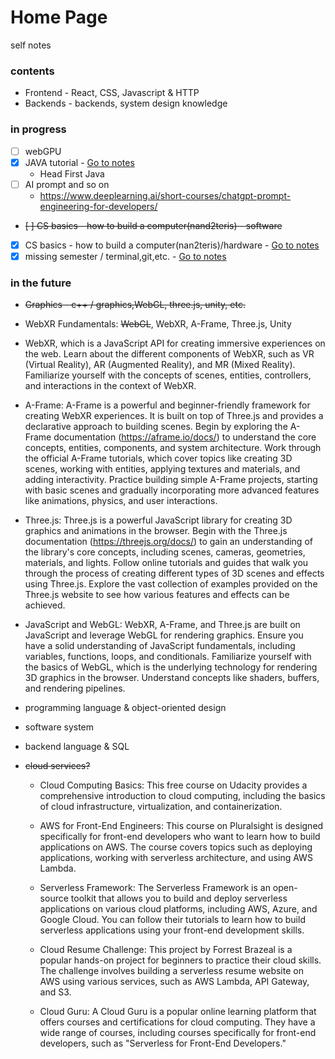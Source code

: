# Home Page
self notes
### contents
- Frontend - React, CSS, Javascript & HTTP
- Backends - backends, system design knowledge

### in progress
- [ ] webGPU
- [x] JAVA tutorial - <a href="./#/backend/java">Go to notes</a>
    - Head First Java
- [ ] AI prompt and so on 
    - https://www.deeplearning.ai/short-courses/chatgpt-prompt-engineering-for-developers/
- ~~[ ] CS basics - how to build a computer(nand2teris) - software~~
- [x] CS basics - how to build a computer(nan2teris)/hardware - <a href="./#/studynotes/nand2tetris">Go to notes</a>
- [x] missing semester / terminal,git,etc. - <a href="/#/studynotes/MIT_Missing">Go to notes</a>

### in the future
-  ~~Graphics - c++ / graphics,WebGL, three.js, unity, etc.~~
-  WebXR Fundamentals:
~~WebGL~~, WebXR, A-Frame, Three.js, Unity
- WebXR, which is a JavaScript API for creating immersive experiences on the web.
Learn about the different components of WebXR, such as VR (Virtual Reality), AR (Augmented Reality), and MR (Mixed Reality).
Familiarize yourself with the concepts of scenes, entities, controllers, and interactions in the context of WebXR.
-  A-Frame:
A-Frame is a powerful and beginner-friendly framework for creating WebXR experiences. It is built on top of Three.js and provides a declarative approach to building scenes.
Begin by exploring the A-Frame documentation (https://aframe.io/docs/) to understand the core concepts, entities, components, and system architecture.
Work through the official A-Frame tutorials, which cover topics like creating 3D scenes, working with entities, applying textures and materials, and adding interactivity.
Practice building simple A-Frame projects, starting with basic scenes and gradually incorporating more advanced features like animations, physics, and user interactions.
-  Three.js:
Three.js is a powerful JavaScript library for creating 3D graphics and animations in the browser.
Begin with the Three.js documentation (https://threejs.org/docs/) to gain an understanding of the library's core concepts, including scenes, cameras, geometries, materials, and lights.
Follow online tutorials and guides that walk you through the process of creating different types of 3D scenes and effects using Three.js.
Explore the vast collection of examples provided on the Three.js website to see how various features and effects can be achieved.
-  JavaScript and WebGL:
WebXR, A-Frame, and Three.js are built on JavaScript and leverage WebGL for rendering graphics.
Ensure you have a solid understanding of JavaScript fundamentals, including variables, functions, loops, and conditionals.
Familiarize yourself with the basics of WebGL, which is the underlying technology for rendering 3D graphics in the browser. Understand concepts like shaders, buffers, and rendering pipelines.

-  programming language & object-oriented design
-  software system
-  backend language & SQL
- ~~cloud services?~~
    - Cloud Computing Basics: This free course on Udacity provides a comprehensive introduction to cloud computing, including the basics of cloud infrastructure, virtualization, and containerization.

    - AWS for Front-End Engineers: This course on Pluralsight is designed specifically for front-end developers who want to learn how to build applications on AWS. The course covers topics such as deploying applications, working with serverless architecture, and using AWS Lambda.

    - Serverless Framework: The Serverless Framework is an open-source toolkit that allows you to build and deploy serverless applications on various cloud platforms, including AWS, Azure, and Google Cloud. You can follow their tutorials to learn how to build serverless applications using your front-end development skills.

    - Cloud Resume Challenge: This project by Forrest Brazeal is a popular hands-on project for beginners to practice their cloud skills. The challenge involves building a serverless resume website on AWS using various services, such as AWS Lambda, API Gateway, and S3.

    - Cloud Guru: A Cloud Guru is a popular online learning platform that offers courses and certifications for cloud computing. They have a wide range of courses, including courses specifically for front-end developers, such as "Serverless for Front-End Developers."
